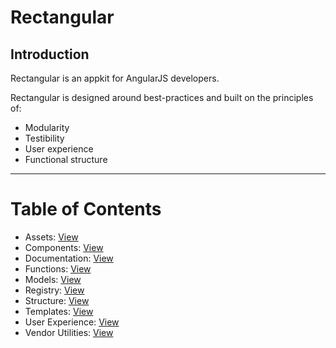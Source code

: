 # Rectangular

## Introduction
Rectangular is an appkit for AngularJS developers.

Rectangular is designed around best-practices and built on the principles of:
- Modularity
- Testibility
- User experience
- Functional structure

---

# Table of Contents

- Assets: [View](readme/assets.md)
- Components: [View](readme/components.md)
- Documentation: [View](readme/documentation.md)
- Functions: [View](readme/functions.md)
- Models: [View](readme/models.md)
- Registry: [View](readme/registry.md)
- Structure: [View](readme/structure.md)
- Templates: [View](readme/templates.md)
- User Experience: [View](readme/user-experience.md)
- Vendor Utilities: [View](readme/vendor-utilities.md)
